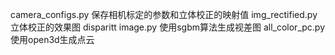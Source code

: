 camera_configs.py 保存相机标定的参数和立体校正的映射值
img_rectified.py 立体校正的效果图
disparitt image.py 使用sgbm算法生成视差图
all_color_pc.py 使用open3d生成点云